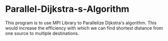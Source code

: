 # Parallel-Dijkstra-s-Algorithm
This program is to use MPI Library to Parallelize Dijkstra's algorithm. This would increase the efficiency with which we can find shortest distance from one source to multiple destinations.
